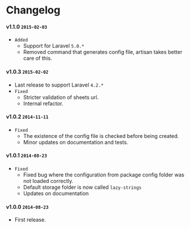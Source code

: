 # Changelog

#### v1.1.0 `2015-02-03`
- `Added`
    - Support for Laravel `5.0.*`
    - Removed command that generates config file, artisan takes better care of this.

#### v1.0.3 `2015-02-02`
- Last release to support Laravel `4.2.*`
- `Fixed`
    - Stricter validation of sheets url.
    - Internal refactor.

#### v1.0.2 `2014-11-11`
- `Fixed`
    - The existence of the config file is checked before being created.
    - Minor updates on documentation and tests.

#### v1.0.1 `2014-08-23`
- `Fixed`
    - Fixed bug where the configuration from package config folder was not loaded correctly.
    - Default storage folder is now called `lazy-strings`
    - Updates on documentation

#### v1.0.0 `2014-08-23`
- First release.
